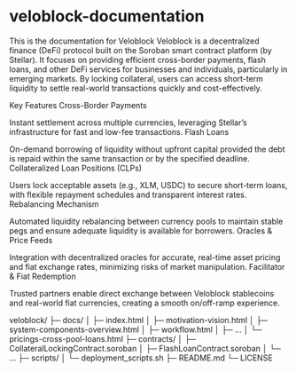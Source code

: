 # veloblock-documentation
This is the documentation for Veloblock
Veloblock is a decentralized finance (DeFi) protocol built on the Soroban smart contract platform (by Stellar). It focuses on providing efficient cross-border payments, flash loans, and other DeFi services for businesses and individuals, particularly in emerging markets. By locking collateral, users can access short-term liquidity to settle real-world transactions quickly and cost-effectively.

Key Features
Cross-Border Payments

Instant settlement across multiple currencies, leveraging Stellar’s infrastructure for fast and low-fee transactions.
Flash Loans

On-demand borrowing of liquidity without upfront capital provided the debt is repaid within the same transaction or by the specified deadline.
Collateralized Loan Positions (CLPs)

Users lock acceptable assets (e.g., XLM, USDC) to secure short-term loans, with flexible repayment schedules and transparent interest rates.
Rebalancing Mechanism

Automated liquidity rebalancing between currency pools to maintain stable pegs and ensure adequate liquidity is available for borrowers.
Oracles & Price Feeds

Integration with decentralized oracles for accurate, real-time asset pricing and fiat exchange rates, minimizing risks of market manipulation.
Facilitator & Fiat Redemption

Trusted partners enable direct exchange between Veloblock stablecoins and real-world fiat currencies, creating a smooth on/off-ramp experience.

veloblock/
├─ docs/
│  ├─ index.html
│  ├─ motivation-vision.html
│  ├─ system-components-overview.html
│  ├─ workflow.html
│  ├─ ...
│  └─ pricings-cross-pool-loans.html
├─ contracts/
│  ├─ CollateralLockingContract.soroban
│  ├─ FlashLoanContract.soroban
│  └─ ...
├─ scripts/
│  └─ deployment_scripts.sh
├─ README.md
└─ LICENSE
